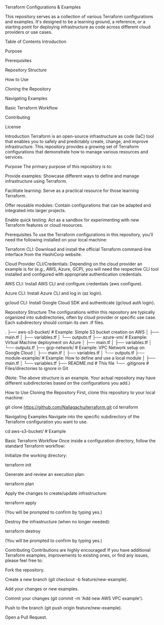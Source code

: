 Terraform Configurations & Examples

This repository serves as a collection of various Terraform configurations and examples. It's designed to be a learning ground, a reference, or a starting point for deploying infrastructure as code across different cloud providers or use cases.

Table of Contents
Introduction

Purpose

Prerequisites

Repository Structure

How to Use

Cloning the Repository

Navigating Examples

Basic Terraform Workflow

Contributing

License

Introduction
Terraform is an open-source infrastructure as code (IaC) tool that enables you to safely and predictably create, change, and improve infrastructure. This repository provides a growing set of Terraform configurations that demonstrate how to manage various resources and services.

Purpose
The primary purpose of this repository is to:

Provide examples: Showcase different ways to define and manage infrastructure using Terraform.

Facilitate learning: Serve as a practical resource for those learning Terraform.

Offer reusable modules: Contain configurations that can be adapted and integrated into larger projects.

Enable quick testing: Act as a sandbox for experimenting with new Terraform features or cloud resources.

Prerequisites
To use the Terraform configurations in this repository, you'll need the following installed on your local machine:

Terraform CLI: Download and install the official Terraform command-line interface from the HashiCorp website.

Cloud Provider CLI/Credentials: Depending on the cloud provider an example is for (e.g., AWS, Azure, GCP), you will need the respective CLI tool installed and configured with appropriate authentication credentials.

AWS CLI: Install AWS CLI and configure credentials (aws configure).

Azure CLI: Install Azure CLI and log in (az login).

gcloud CLI: Install Google Cloud SDK and authenticate (gcloud auth login).

Repository Structure
The configurations within this repository are typically organized into subdirectories, often by cloud provider or specific use case. Each subdirectory should contain its own .tf files.

.
├── aws-s3-bucket/                 # Example: Simple S3 bucket creation on AWS
│   ├── main.tf
│   ├── variables.tf
│   └── outputs.tf
├── azure-vm/                      # Example: Virtual Machine deployment on Azure
│   ├── main.tf
│   ├── variables.tf
│   └── outputs.tf
├── gcp-network/                   # Example: VPC Network setup on Google Cloud
│   ├── main.tf
│   ├── variables.tf
│   └── outputs.tf
├── module-example/                # Example: How to define and use a local module
│   ├── main.tf
│   └── variables.tf
├── README.md                      # This file
└── .gitignore                     # Files/directories to ignore in Git

(Note: The above structure is an example. Your actual repository may have different subdirectories based on the configurations you add.)

How to Use
Cloning the Repository
First, clone this repository to your local machine:

git clone https://github.com/Nallagachu/terraform.git
cd terraform

Navigating Examples
Navigate into the specific subdirectory of the Terraform configuration you want to use.

cd aws-s3-bucket/ # Example

Basic Terraform Workflow
Once inside a configuration directory, follow the standard Terraform workflow:

Initialize the working directory:

terraform init

Generate and review an execution plan:

terraform plan

Apply the changes to create/update infrastructure:

terraform apply

(You will be prompted to confirm by typing yes.)

Destroy the infrastructure (when no longer needed):

terraform destroy

(You will be prompted to confirm by typing yes.)

Contributing
Contributions are highly encouraged! If you have additional Terraform examples, improvements to existing ones, or find any issues, please feel free to:

Fork the repository.

Create a new branch (git checkout -b feature/new-example).

Add your changes or new examples.

Commit your changes (git commit -m 'Add new AWS VPC example').

Push to the branch (git push origin feature/new-example).

Open a Pull Request.